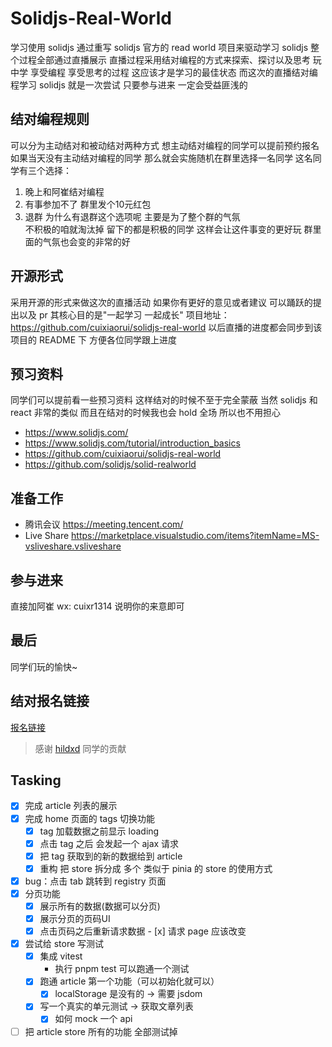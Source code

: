 # Solidjs-Real-World
学习使用 solidjs 
通过重写 solidjs 官方的 read world 项目来驱动学习 solidjs
整个过程全部通过直播展示
直播过程采用结对编程的方式来探索、探讨以及思考
玩中学  享受编程 享受思考的过程 这应该才是学习的最佳状态
而这次的直播结对编程学习 solidjs 就是一次尝试
只要参与进来 一定会受益匪浅的

## 结对编程规则
可以分为主动结对和被动结对两种方式
想主动结对编程的同学可以提前预约报名
如果当天没有主动结对编程的同学 那么就会实施随机在群里选择一名同学
这名同学有三个选择：
1. 晚上和阿崔结对编程
2. 有事参加不了 群里发个10元红包
3. 退群
为什么有退群这个选项呢 主要是为了整个群的气氛  
不积极的咱就淘汰掉  留下的都是积极的同学 
这样会让这件事变的更好玩  群里面的气氛也会变的非常的好

## 开源形式
采用开源的形式来做这次的直播活动
如果你有更好的意见或者建议 可以踊跃的提出以及 pr 
其核心目的是"一起学习  一起成长"
项目地址：https://github.com/cuixiaorui/solidjs-real-world
以后直播的进度都会同步到该项目的 README 下  方便各位同学跟上进度

## 预习资料

同学们可以提前看一些预习资料  这样结对的时候不至于完全蒙蔽
当然 solidjs 和 react 非常的类似 而且在结对的时候我也会 hold 全场
所以也不用担心

- https://www.solidjs.com/
- https://www.solidjs.com/tutorial/introduction_basics
- https://github.com/cuixiaorui/solidjs-real-world
- https://github.com/solidjs/solid-realworld

## 准备工作
- 腾讯会议 https://meeting.tencent.com/
- Live Share https://marketplace.visualstudio.com/items?itemName=MS-vsliveshare.vsliveshare

## 参与进来
直接加阿崔 wx: cuixr1314  说明你的来意即可

## 最后
同学们玩的愉快~

## 结对报名链接
[报名链接](https://cxs.hildxd.com/)
> 感谢 [hildxd](https://github.com/hildxd) 同学的贡献


## Tasking
- [x] 完成 article 列表的展示
- [x] 完成 home 页面的 tags 切换功能
	- [x] tag 加载数据之前显示 loading
	- [x] 点击 tag 之后 会发起一个 ajax 请求
	- [x] 把 tag 获取到的新的数据给到 article
	- [x] 重构 把 store 拆分成 多个  类似于 pinia 的 store 的使用方式 
- [x] bug：点击 tab 跳转到 registry 页面
- [x] 分页功能
	- [x] 展示所有的数据(数据可以分页)
	- [x] 展示分页的页码UI 
	- [x] 点击页码之后重新请求数据
        	- [x] 请求 page 应该改变
- [x] 尝试给 store 写测试
	- [x] 集成 vitest 
		- 执行 pnpm test 可以跑通一个测试
	- [x] 跑通 article 第一个功能（可以初始化就可以）
		- [x] localStorage 是没有的 -> 需要 jsdom
	- [x] 写一个真实的单元测试 -> 获取文章列表
		- [x] 如何 mock 一个 api
- [ ] 把 article store 所有的功能 全部测试掉
